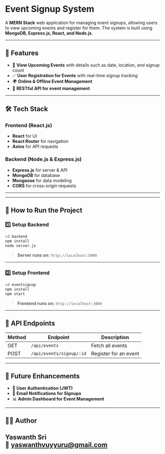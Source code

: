 
# **Event Signup System**
A **MERN Stack** web application for managing event signups, allowing users to view upcoming events and register for them. The system is built using **MongoDB, Express.js, React, and Node.js**.

---

## **📌 Features**
- 📅 **View Upcoming Events** with details such as date, location, and signup count  
- ✅ **User Registration for Events** with real-time signup tracking  
- 🌍 **Online & Offline Event Management**  
- 🔗 **RESTful API for event management**  

---

## **🛠 Tech Stack**
### **Frontend** (React.js)  
- **React** for UI  
- **React Router** for navigation  
- **Axios** for API requests  

### **Backend** (Node.js & Express.js)  
- **Express.js** for server & API  
- **MongoDB** for database  
- **Mongoose** for data modeling  
- **CORS** for cross-origin requests  

---



---

## **🚀 How to Run the Project**

### **1️⃣ Setup Backend**
```sh
cd backend
npm install
node server.js
```
> **Server runs on:** `http://localhost:5000`

---

### **2️⃣ Setup Frontend**
```sh
cd eventsignup
npm install
npm start
```
> **Frontend runs on:** `http://localhost:3000`

---

## **📡 API Endpoints**
| Method | Endpoint            | Description            |
|--------|---------------------|------------------------|
| GET    | `/api/events`       | Fetch all events      |
| POST   | `/api/events/signup/:id` | Register for an event |

---

## **📌 Future Enhancements**
- 👤 **User Authentication (JWT)**
- 📧 **Email Notifications for Signups**
- 📊 **Admin Dashboard for Event Management**

---

## **👨‍💻 Author**
**Yaswanth Sri**  
📧 yaswanthvuyyuru@gmail.com 
---
  
